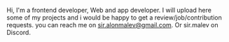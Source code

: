 Hi,
I'm a frontend developer,
Web and app developer.
I will upload here some of my projects and i would be happy to get a review/job/contribution requests.
you can reach me on sir.alonmalev@gmail.com.
Or sir.malev on Discord.

<!---
sirmalev/sirmalev is a ✨ special ✨ repository because its `README.md` (this file) appears on your GitHub profile.
You can click the Preview link to take a look at your changes.
--->
